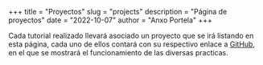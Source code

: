 +++
title = "Proyectos"
slug = "projects"
description = "Página de proyectos"
date = "2022-10-07"
author = "Anxo Portela"
+++

Cada tutorial realizado llevará asociado un proyecto que se irá listando en esta página, cada uno de ellos contará con su respectivo enlace a [GitHub](https://github.com/), en el que se mostrará el funcionamiento de las diversas practicas.